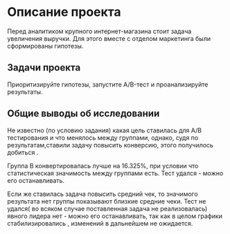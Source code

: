 # Описание проекта

Перед аналитиком крупного интернет-магазина стоит задача увеличения выручки. Для этого вместе с отделом маркетинга были сформированы гипотезы.

## Задачи проекта

Приоритизируйте гипотезы, запустите A/B-тест и проанализируйте результаты.

## Общие выводы об исследовании

Не известно (по условию задания) какая цель ставилась для A/B тестирования и что менялось между группами, однако, судя по результатам,ставили задачу повысить конверсию, этого получилось добиться .

Группа B конвертировалась лучше на 16.325%, при условии что статистическая значимость между группами есть. Тест удался - можно его останавливать.

Если же ставилась задача повысить средний чек, то значимого результата нет группы показывают близкие средние чеки. Тест не удался( во всяком случае поставленная задача не реализовалась) явного лидера нет - можно его останавливать, так как в целом графики стабилизировались , изменений в дальнейшем не ожидается.

